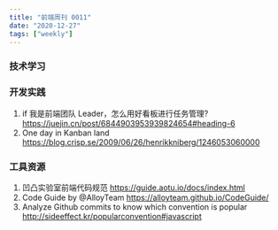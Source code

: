 ```yaml
---
title: "前端周刊 0011"
date: "2020-12-27"
tags: ["weekly"]
---
```


### 技术学习


### 开发实践
1. if 我是前端团队 Leader，怎么用好看板进行任务管理? https://juejin.cn/post/6844903953939824654#heading-6
2. One day in Kanban land https://blog.crisp.se/2009/06/26/henrikkniberg/1246053060000

### 工具资源
1. 凹凸实验室前端代码规范 https://guide.aotu.io/docs/index.html
2. Code Guide by @AlloyTeam https://alloyteam.github.io/CodeGuide/
3. Analyze Github commits to know which convention is popular http://sideeffect.kr/popularconvention#javascript